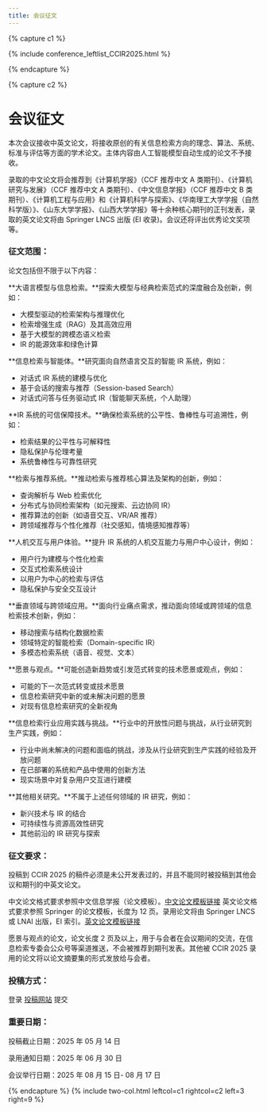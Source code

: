 ```yaml
---
title: 会议征文
---
```


{% capture c1 %}

{% include conference_leftlist_CCIR2025.html %}

{% endcapture %}

{% capture c2 %}

# <i class="fas fa-feather-alt"></i>会议征文

<p></p>

本次会议接收中英文论文，将接收原创的有关信息检索方向的理念、算法、系统、标准与评估等方面的学术论文。主体内容由人工智能模型自动生成的论文不予接收。

录取的中文论文将会推荐到《计算机学报》（CCF 推荐中文 A 类期刊）、《计算机研究与发展》（CCF 推荐中文 A 类期刊）、《中文信息学报》（CCF 推荐中文 B 类期刊）、《计算机工程与应用》和《计算机科学与探索》、《华南理工大学学报（自然科学版）》、《山东大学学报》、《山西大学学报》等十余种核心期刊的正刊发表，录取的英文论文将由 Springer LNCS 出版 (EI 收录)。会议还将评出优秀论文奖项等。

### **征文范围：**

论文包括但不限于以下内容：

**大语言模型与信息检索。**探索大模型与经典检索范式的深度融合及创新，例如：

- 大模型驱动的检索架构与推理优化
- 检索增强生成（RAG）及其高效应用
- 基于大模型的跨模态语义检索
- IR 的能源效率和绿色计算

**信息检索与智能体。**研究面向自然语言交互的智能 IR 系统，例如：

- 对话式 IR 系统的建模与优化
- 基于会话的搜索与推荐（Session-based Search）
- 对话式问答与任务驱动式 IR（智能聊天系统，个人助理）

**IR 系统的可信保障技术。**确保检索系统的公平性、鲁棒性与可追溯性，例如：

- 检索结果的公平性与可解释性
- 隐私保护与伦理考量
- 系统鲁棒性与可靠性研究

**检索与推荐系统。**推动检索与推荐核心算法及架构的创新，例如：

- 查询解析与 Web 检索优化
- 分布式与协同检索架构（如元搜索、云边协同 IR）
- 推荐算法的创新（如语音交互、VR/AR 推荐）
- 跨领域推荐与个性化推荐（社交感知，情境感知推荐等）

**人机交互与用户体验。**提升 IR 系统的人机交互能力与用户中心设计，例如：

- 用户行为建模与个性化检索
- 交互式检索系统设计
- 以用户为中心的检索与评估
- 隐私保护与安全交互设计

**垂直领域与跨领域应用。**面向行业痛点需求，推动面向领域或跨领域的信息检索技术创新，例如：

- 移动搜索与结构化数据检索
- 领域特定的智能检索（Domain-specific IR）
- 多模态检索系统（语音、视觉、文本）

**愿景与观点。**可能创造新趋势或引发范式转变的技术愿景或观点，例如：

- 可能的下一次范式转变或技术愿景
- 信息检索研究中新的或未解决问题的愿景
- 对现有信息检索研究的全新视角

**信息检索行业应用实践与挑战。**行业中的开放性问题与挑战，从行业研究到生产实践，例如：

- 行业中尚未解决的问题和面临的挑战，涉及从行业研究到生产实践的经验及开放问题
- 在已部署的系统和产品中使用的创新方法
- 现实场景中对复杂用户交互进行建模

**其他相关研究。**不属于上述任何领域的 IR 研究，例如：

- 新兴技术与 IR 的结合
- 可持续性与资源高效性研究
- 其他前沿的 IR 研究与探索

### **征文要求：**

投稿到 CCIR 2025 的稿件必须是未公开发表过的，并且不能同时被投稿到其他会议和期刊的中英文论文。

中文论文格式要求参照中文信息学报（论文模板）。[中文论文模板链接](https://jcip.cipsc.org.cn/CN/column/column5.shtml)
英文论文格式要求参照 Springer 的论文模板，长度为 12 页。录用论文将由 Springer LNCS 或 LNAI 出版，EI 索引。[英文论文模板链接](https://www.springer.com/gp/computer-science/lncs/conference-proceedings-guidelines)

愿景与观点的论文，论文长度 2 页及以上，用于与会者在会议期间的交流，在信息检索专委会公众号等渠道推送，不会被推荐到期刊发表。其他被 CCIR 2025 录用的论文将以论文摘要集的形式发放给与会者。

### **投稿方式：**

登录 [投稿网站](https://easychair.org/my/conference?conf=ccir2025) 提交

### **重要日期：**

投稿截止日期：2025 年 05 月 14 日

录用通知日期：2025 年 06 月 30 日

会议举行日期：2025 年 08 月 15 日- 08 月 17 日

{% endcapture %}
{% include two-col.html leftcol=c1 rightcol=c2 left=3 right=9 %}

